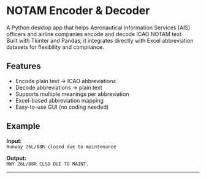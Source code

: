 # NOTAM Encoder & Decoder

A Python desktop app that helps Aeronautical Information Services (AIS) officers and airline companies encode and decode ICAO NOTAM text.  
Built with Tkinter and Pandas, it integrates directly with Excel abbreviation datasets for flexibility and compliance.

## Features
- Encode plain text → ICAO abbreviations
- Decode abbreviations → plain text
- Supports multiple meanings per abbreviation
- Excel-based abbreviation mapping
- Easy-to-use GUI (no coding needed)

## Example
**Input:**  
`Runway 26L/08R closed due to maintenance`

**Output:**  
`RWY 26L/08R CLSD DUE TO MAINT.`

---
